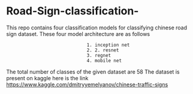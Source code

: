 # Road-Sign-classification-
This repo contains four classification models for classifying chinese road sign dataset.
These four model architecture are as follows

                                  1. inception net 
                                  2. 2. resnet 
                                  3. regnet
                                  4. mobile net 
 The total number of classes of the given dataset are 58
The dataset is present on kaggle here is the link https://www.kaggle.com/dmitryyemelyanov/chinese-traffic-signs
